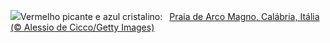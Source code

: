 ![](https://www.bing.com/th?id=OHR.CalabriaPeperoncino_PT-BR8530214805_UHD.jpg&w=1000)Vermelho picante e azul cristalino:&nbsp;&ensp;[Praia de Arco Magno, Calábria, Itália (© Alessio de Cicco/Getty Images)](https://www.bing.com/th?id=OHR.CalabriaPeperoncino_PT-BR8530214805_UHD.jpg)
<br><br/>
